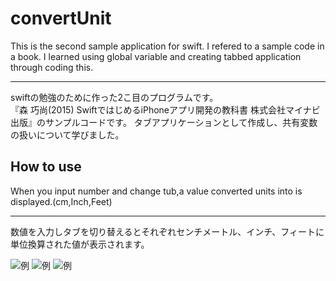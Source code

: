 # convertUnit
This is the second sample application for swift. I refered to a sample code in a book. I learned using global variable and creating tabbed application through coding this.  
***
swiftの勉強のために作った2こ目のプログラムです。  
『森 巧尚(2015) SwiftではじめるiPhoneアプリ開発の教科書 株式会社マイナビ出版』のサンプルコードです。
タブアプリケーションとして作成し、共有変数の扱いについて学びました。  
  
## How to use
When you input number and change tub,a value converted units into is displayed.(cm,Inch,Feet)
***
数値を入力しタブを切り替えるとそれぞれセンチメートル、インチ、フィートに単位換算された値が表示されます。  
  
![例](https://raw.github.com/shu-suke/convertUnit/wiki/capimg/convertcm.png)
![例](https://raw.github.com/shu-suke/convertUnit/wiki/capimg/convertInch.png)
![例](https://raw.github.com/shu-suke/convertUnit/wiki/capimg/convertFeet.png)
